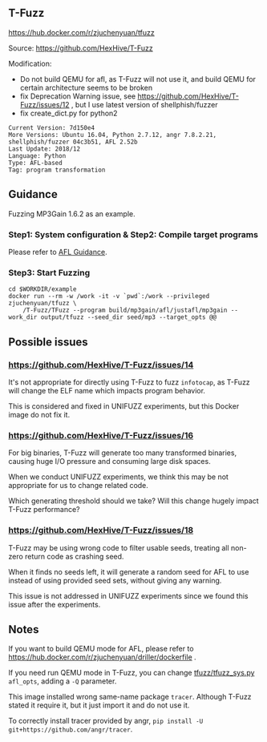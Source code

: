 ## T-Fuzz

https://hub.docker.com/r/zjuchenyuan/tfuzz

Source: https://github.com/HexHive/T-Fuzz

Modification:

- Do not build QEMU for afl, as T-Fuzz will not use it, and build QEMU for certain architecture seems to be broken
- fix Deprecation Warning issue, see https://github.com/HexHive/T-Fuzz/issues/12 , but I use latest version of shellphish/fuzzer
- fix create_dict.py for python2

```
Current Version: 7d150e4
More Versions: Ubuntu 16.04, Python 2.7.12, angr 7.8.2.21, shellphish/fuzzer 04c3b51, AFL 2.52b
Last Update: 2018/12
Language: Python
Type: AFL-based
Tag: program transformation
```

## Guidance

Fuzzing MP3Gain 1.6.2 as an example.

### Step1: System configuration & Step2: Compile target programs

Please refer to [AFL Guidance](https://hub.docker.com/r/zjuchenyuan/afl). 

### Step3: Start Fuzzing

```
cd $WORKDIR/example
docker run --rm -w /work -it -v `pwd`:/work --privileged zjuchenyuan/tfuzz \
    /T-Fuzz/TFuzz --program build/mp3gain/afl/justafl/mp3gain --work_dir output/tfuzz --seed_dir seed/mp3 --target_opts @@
```

## Possible issues

### https://github.com/HexHive/T-Fuzz/issues/14

It's not appropriate for directly using T-Fuzz to fuzz `infotocap`, as T-Fuzz will change the ELF name which impacts program behavior.

This is considered and fixed in UNIFUZZ experiments, but this Docker image do not fix it.

### https://github.com/HexHive/T-Fuzz/issues/16

For big binaries, T-Fuzz will generate too many transformed binaries, causing huge I/O pressure and consuming large disk spaces.

When we conduct UNIFUZZ experiments, we think this may be not appropriate for us to change related code. 

Which generating threshold should we take? Will this change hugely impact T-Fuzz performance?

### https://github.com/HexHive/T-Fuzz/issues/18

T-Fuzz may be using wrong code to filter usable seeds, treating all non-zero return code as crashing seed.

When it finds no seeds left, it will generate a random seed for AFL to use instead of using provided seed sets, without giving any warning.

This issue is not addressed in UNIFUZZ experiments since we found this issue after the experiments.


## Notes

If you want to build QEMU mode for AFL, please refer to https://hub.docker.com/r/zjuchenyuan/driller/dockerfile .

If you need run QEMU mode in T-Fuzz, you can change [tfuzz/tfuzz_sys.py](https://github.com/HexHive/T-Fuzz/blob/master/tfuzz/tfuzz_sys.py) `afl_opts`, adding a `-Q` parameter.

This image installed wrong same-name package `tracer`. Although T-Fuzz stated it require it, but it just import it and do not use it.

To correctly install tracer provided by angr, `pip install -U git+https://github.com/angr/tracer`.